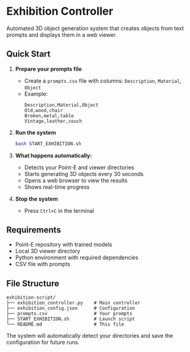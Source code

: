 # Exhibition Controller

Automated 3D object generation system that creates objects from text prompts and displays them in a web viewer.

## Quick Start

1. **Prepare your prompts file**
   - Create a `prompts.csv` file with columns: `Description`, `Material`, `Object`
   - Example:
     ```csv
     Description,Material,Object
     Old,wood,chair
     Broken,metal,table
     Vintage,leather,couch
     ```

2. **Run the system**
   ```bash
   bash START_EXHIBITION.sh
   ```

3. **What happens automatically:**
   - Detects your Point-E and viewer directories
   - Starts generating 3D objects every 30 seconds
   - Opens a web browser to view the results
   - Shows real-time progress

4. **Stop the system**
   - Press `Ctrl+C` in the terminal

## Requirements

- Point-E repository with trained models
- Local 3D viewer directory
- Python environment with required dependencies
- CSV file with prompts

## File Structure

```
exhibition-script/
├── exhibition_controller.py    # Main controller
├── exhibition_config.json      # Configuration
├── prompts.csv                 # Your prompts
├── START_EXHIBITION.sh         # Launch script
└── README.md                   # This file
```

The system will automatically detect your directories and save the configuration for future runs.
